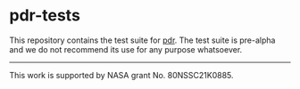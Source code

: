 # pdr-tests
This repository contains the test suite for [pdr](https://github.com/MillionConcepts/pdr). The test suite is pre-alpha and we do not recommend its use for any purpose whatsoever.

----

This work is supported by NASA grant No. 80NSSC21K0885.
